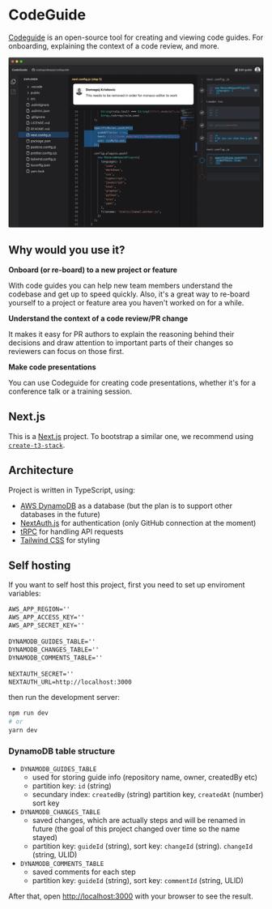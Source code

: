 # CodeGuide

[Codeguide](https://codeguide.app) is an open-source tool for creating and viewing code guides. For onboarding, explaining the context of a code review, and more.

![CodeGuide](/public/landing/editor-2.png)

## Why would you use it?

**Onboard (or re-board) to a new project or feature**

With code guides you can help new team members understand the codebase and get up to speed quickly. Also, it's a great way to re-board yourself to a project or feature area you haven't worked on for a while.

**Understand the context of a code review/PR change**

It makes it easy for PR authors to explain the reasoning behind their decisions and draw attention to important parts of their changes so reviewers can focus on those first.

**Make code presentations**

You can use Codeguide for creating code presentations, whether it's for a conference talk or a training session.

## Next.js

This is a [Next.js](https://nextjs.org/) project. To bootstrap a similar one, we recommend using [`create-t3-stack`](https://github.com/t3-oss/create-t3-app).

## Architecture

Project is written in TypeScript, using:

- [AWS DynamoDB](https://aws.amazon.com/dynamodb/) as a database (but the plan is to support other databases in the future)
- [NextAuth.js](https://next-auth.js.org/) for authentication (only GitHub connection at the moment)
- [tRPC](https://trpc.io/) for handling API requests
- [Tailwind CSS](https://tailwindcss.com/) for styling

## Self hosting

If you want to self host this project, first you need to set up enviroment variables:

```
AWS_APP_REGION=''
AWS_APP_ACCESS_KEY=''
AWS_APP_SECRET_KEY=''

DYNAMODB_GUIDES_TABLE=''
DYNAMODB_CHANGES_TABLE=''
DYNAMODB_COMMENTS_TABLE=''

NEXTAUTH_SECRET=''
NEXTAUTH_URL=http://localhost:3000
```

then run the development server:

```bash
npm run dev
# or
yarn dev
```

### DynamoDB table structure

- `DYNAMODB_GUIDES_TABLE`
  - used for storing guide info (repository name, owner, createdBy etc)
  - partition key: `id` (string)
  - secundary index: `createdBy` (string) partition key, `createdAt` (number) sort key
- `DYNAMODB_CHANGES_TABLE`
  - saved changes, which are actually steps and will be renamed in future (the goal of this project changed over time so the name stayed)
  - partition key: `guideId` (string), sort key: `changeId` (string). `changeId` (string, ULID)
- `DYNAMODB_COMMENTS_TABLE`
  - saved comments for each step
  - partition key: `guideId` (string), sort key: `commentId` (string, ULID)

After that, open [http://localhost:3000](http://localhost:3000) with your browser to see the result.
